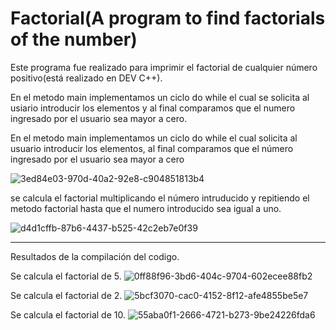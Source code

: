 # Factorial(A program to find factorials of the number)
Este programa fue realizado para imprimir el factorial de cualquier número positivo(está realizado en DEV C++).


En el metodo main implementamos un ciclo do while el cual se solicita al usiario introducir los elementos y al final comparamos que el numero ingresado por el usuario sea mayor a cero.



En el metodo main implementamos un ciclo do while el cual solicita al usuario introducir los elementos, al final comparamos que el número ingresado por el usuario sea mayor a cero

![3ed84e03-970d-40a2-92e8-c904851813b4](https://user-images.githubusercontent.com/72090852/94589268-b0160280-024a-11eb-8eb8-6ce31d6a231d.jpg)

se calcula el factorial multiplicando el número intruducido y repitiendo el metodo factorial hasta que el numero introducido sea igual a uno.

![d4d1cffb-87b6-4437-b525-42c2eb7e0f39](https://user-images.githubusercontent.com/72090852/94590321-1f402680-024c-11eb-816e-08373cf329cf.jpg)

___________________________________________________________________________________________________________________________________
Resultados de la compilación del codigo.


Se calcula el factorial de 5.
![0ff88f96-3bd6-404c-9704-602ecee88fb2](https://user-images.githubusercontent.com/72090852/94590887-05531380-024d-11eb-94f4-b0cc660d2058.jpg)

Se calcula el factorial de 2.
![5bcf3070-cac0-4152-8f12-afe4855be5e7](https://user-images.githubusercontent.com/72090852/94591002-156af300-024d-11eb-84b9-7f8c4eada38d.jpg)

Se calcula el factorial de 10.
![55aba0f1-2666-4721-b273-9be24226fda6](https://user-images.githubusercontent.com/72090852/94591058-2a478680-024d-11eb-8479-cb2767b40127.jpg)
